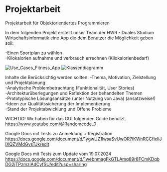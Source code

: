 # Projektarbeit
Projektarbeit für Objektorientiertes Programmieren

In dem folgenden Projekt erstellt unser Team der HWR - Duales Studium Wirtschaftsinformatik eine App die dem Benutzer die Möglichkeit geben soll:

-Einen Sportplan zu wählen <br>
-Kilokalorien aufnahme und verbrauch errechnen (Kilokalorienbedarf) <br>

![Use_Cases_Fitness_App](https://github.com/ViktorStehle/Projektarbeit/assets/106766191/484efe1d-7b62-482d-8e2c-885d15e1751a)
![Klassendiagramm](https://github.com/ViktorStehle/Projektarbeit/assets/171509677/6e157157-774e-4171-bb0e-671ef7aa4c2e)

Inhalte die Berücksichtig werden sollten:
-Thema, Motivation, Zielstellung und Projektplanung <br>
-Analytische Problembetrachtung (Funktionalität, User Stories) <br>
-Architekturüberlegungen und Reflektion der behandelten Themen <br>
-Prototypische Lösungsansätze (unter Nutzung von Java) (ansatzweise!) <br>
-Ideen zur Qualitätssicherung der Implementierung <br>
-Stand der Projektabwicklung und Offene Probleme <br>

WICHTIG! Wir haben für das GUI folgenden Guide benutzt. <br>
https://www.youtube.com/@Randomcode_0 <br>

Google Docs mit Tests zu Anmeldung + Registration
https://docs.google.com/document/d/1ygwUZ1lwsaSvUwOR7lKWnRCCfixIiJIXQZVMdGvsTJk/edit

Google Docs mit Tests zum Update vom 19.07.2024
https://docs.google.com/document/d/1webnmagFkGTLAmq89r8FCmKDqbDG2jTPzmziAdCyfSU/edit?usp=sharing
